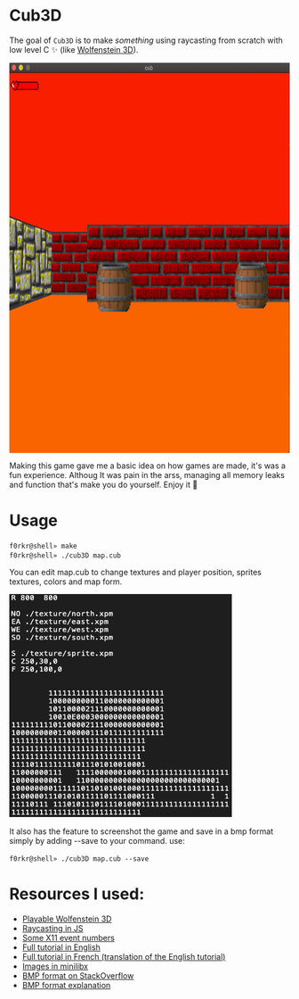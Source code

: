 # Cub3D
The goal of ``Cub3D`` is to make *something* using raycasting from scratch with low level C ✨ (like [Wolfenstein 3D](https://fr.wikipedia.org/wiki/Wolfenstein_3D)).

<img align="center" width=700px height=700px src="cub.png" alt="Screenshot of the game" />

Making this game gave me a basic idea on how games are made, it's was a fun experience.
Althoug It was pain in the arss, managing all memory leaks and function that's make you do yourself.
Enjoy it 🎴

# Usage

``f0rkr@shell» make`` </br>
``f0rkr@shell» ./cub3D map.cub``

You can edit map.cub to change textures and player position, sprites textures, colors and map form.

<img src="map.png" width=400px height=400px alt="Screenshot of the map config file" />

It also has the feature to screenshot the game and save in a bmp format simply by adding --save to your command.
use: 

``f0rkr@shell» ./cub3D map.cub --save``

# Resources I used:

* [Playable Wolfenstein 3D](http://users.atw.hu/wolf3d/)
* [Raycasting in JS](http://www.playfuljs.com/a-first-person-engine-in-265-lines/)
* [Some X11 event numbers](https://github.com/qst0/ft_libgfx)
* [Full tutorial in English](https://lodev.org/cgtutor/raycasting.html)
* [Full tutorial in French (translation of the English tutorial)](http://forums.mediabox.fr/wiki/tutoriaux/flashplatform/affichage/3d/raycasting)
* [Images in minilibx](https://github.com/keuhdall/images_example)
* [BMP format on StackOverflow](https://stackoverflow.com/questions/2654480/writing-bmp-image-in-pure-c-c-without-other-libraries)
* [BMP format explanation](https://web.archive.org/web/20080912171714/http://www.fortunecity.com/skyscraper/windows/364/bmpffrmt.html)
